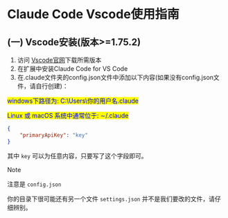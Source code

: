 # Claude Code Vscode使用指南

## (一) Vscode安装(版本>=1.75.2)

1. 访问 [Vscode官网](https://code.visualstudio.com/)下载所需版本
2. 在扩展中安装Claude Code for VS Code
3. 在.claude文件夹的config.json文件中添加以下内容(如果没有config.json文件，请自行创建)：

<mark style="color:blue;">windows下路径为: C:\Users\你的用户名\.claude</mark>

<mark style="color:blue;">Linux 或 macOS 系统中通常位于: ∼/.claude</mark>

```json
{
    "primaryApiKey": "key"
}
```

其中 `key` 可以为任意内容，只要写了这个字段即可。

> [!NOTE]
> 注意是 `config.json`
> 
> 你的目录下很可能还有另一个文件 `settings.json` 并不是我们要改的文件，请仔细辨别。
